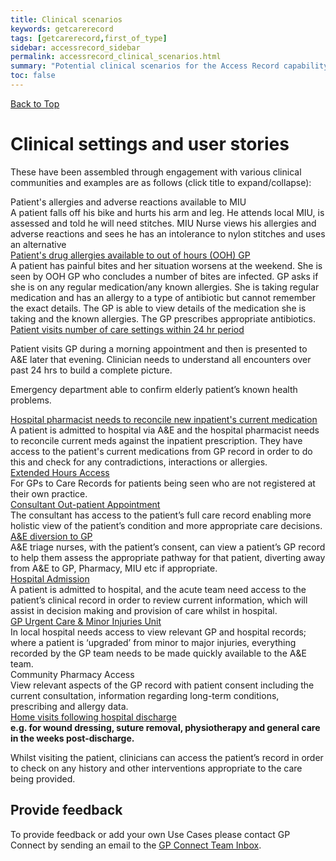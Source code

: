```yaml
---
title: Clinical scenarios
keywords: getcarerecord
tags: [getcarerecord,first_of_type]
sidebar: accessrecord_sidebar
permalink: accessrecord_clinical_scenarios.html
summary: "Potential clinical scenarios for the Access Record capability"
toc: false
---
```


<a href="#" class="back-to-top">Back to Top</a>


# Clinical settings and user stories #

These have been assembled through engagement with various clinical communities and examples are as follows (click title to expand/collapse):

<div class="panel-group" id="accordion">
                    <div class="panel panel-default">
                        <div class="panel-heading">
                                Patient's allergies and adverse reactions available to MIU
                        </div>
                        <div id="collapseOne" class="panel-collapse collapse noCrossRef">
                            <div class="panel-body">
                                A patient falls off his bike and hurts his arm and leg.  He attends local MIU, is assessed and told he will need stitches.  MIU Nurse views his allergies and adverse reactions and sees he has an intolerance to nylon stitches and uses an alternative
                            </div>
                        </div>
                    </div>
                    <!-- /.panel -->
                    <div class="panel panel-default">
                        <div class="panel-heading">
                                <a class="noCrossRef accordion-toggle" data-toggle="collapse" data-parent="#accordion" href="#collapseTwo">Patient's drug allergies available to out of hours (OOH) GP</a>
                        </div>
                        <div id="collapseTwo" class="panel-collapse collapse noCrossRef">
                            <div class="panel-body">
                                A patient has painful bites and her situation worsens at the weekend.  She is seen by OOH GP who concludes a number of bites are infected.  GP asks if she is on any regular medication/any known allergies.  She is taking regular medication and has an allergy to a type of antibiotic but cannot remember the exact details. The GP is able to view details of the medication she is taking and the known allergies. The GP prescribes appropriate antibiotics.
                            </div>
                        </div>
                    </div>
                    <!-- /.panel -->
                    <div class="panel panel-default">
                        <div class="panel-heading">
                                <a class="noCrossRef accordion-toggle" data-toggle="collapse" data-parent="#accordion" href="#collapseThree">Patient visits number of care settings within 24 hr period</a>
                        </div>
                        <div id="collapseThree" class="panel-collapse collapse noCrossRef">
                            <div class="panel-body">
                                <p>Patient visits GP during a morning appointment and then is presented to A&E later that evening.  Clinician needs to understand all encounters over past 24 hrs to build a complete picture.</p>
								<p>Emergency department able to confirm elderly patient’s known health problems.</p>
                            </div>
                        </div>
                    </div>
                    <!-- /.panel -->
                    <div class="panel panel-default">
                        <div class="panel-heading">
                                <a class="noCrossRef accordion-toggle" data-toggle="collapse" data-parent="#accordion" href="#collapseFour">Hospital pharmacist needs to reconcile new inpatient's current medication</a>
                        </div>
                        <div id="collapseFour" class="panel-collapse collapse">
                            <div class="panel-body">
                                A patient is admitted to hospital via A&E and the hospital pharmacist needs to reconcile current meds against the inpatient prescription.  They have access to the patient's current medications from GP record in order to do this and check for any contradictions, interactions or allergies.
                            </div>
                        </div>
                    </div>
                    <!-- /.panel -->
                    <div class="panel panel-default">
                        <div class="panel-heading">
                                <a class="noCrossRef accordion-toggle" data-toggle="collapse" data-parent="#accordion" href="#collapseFive">Extended Hours Access</a>
                        </div>
                        <div id="collapseFive" class="panel-collapse collapse">
                            <div class="panel-body">
                                For GPs to Care Records for patients being seen who are not registered at their own practice.
                            </div>
                        </div>
                    </div>
                    <!-- /.panel -->
                    <div class="panel panel-default">
                        <div class="panel-heading">
                                <a class="noCrossRef accordion-toggle" data-toggle="collapse" data-parent="#accordion" href="#collapseSix">Consultant Out-patient Appointment</a>
                        </div>
                        <div id="collapseSix" class="panel-collapse collapse">
                            <div class="panel-body">
                               The consultant has access to the patient’s full care record enabling more holistic view of the patient’s condition and more appropriate care decisions.
                            </div>
                        </div>
                    </div>
                    <!-- /.panel -->
                    <div class="panel panel-default">
                        <div class="panel-heading">
                                <a class="noCrossRef accordion-toggle" data-toggle="collapse" data-parent="#accordion" href="#collapseSeven">A&E diversion to GP</a>
                        </div>
                        <div id="collapseSeven" class="panel-collapse collapse">
                            <div class="panel-body">
                                A&E triage nurses, with the patient’s consent, can view a patient’s GP record to help them assess the appropriate pathway for that patient, diverting away from A&E to GP, Pharmacy, MIU etc if appropriate.
                            </div>
                        </div>
                    </div>
                    <!-- /.panel -->
                    <div class="panel panel-default">
                        <div class="panel-heading">
                                <a class="noCrossRef accordion-toggle" data-toggle="collapse" data-parent="#accordion" href="#collapseEight">Hospital Admission</a>
                        </div>
                        <div id="collapseEight" class="panel-collapse collapse">
                            <div class="panel-body">
                                A patient is admitted to hospital, and the acute team need access to the patient’s clinical record in order to review current information, which will assist in decision making and provision of care whilst in hospital.
                            </div>
                        </div>
                    </div>
                    <!-- /.panel -->
                    <div class="panel panel-default">
                        <div class="panel-heading">
                                <a class="noCrossRef accordion-toggle" data-toggle="collapse" data-parent="#accordion" href="#collapseNine">GP Urgent Care & Minor Injuries Unit</a>
                        </div>
                        <div id="collapseNine" class="panel-collapse collapse">
                            <div class="panel-body">
                                In local hospital needs access to view relevant GP and hospital records; where a patient is ‘upgraded’ from minor to major injuries, everything recorded by the GP team needs to be made quickly available to the A&E team.
                            </div>
                        </div>
                    </div>
                    <!-- /.panel -->
                    <div class="panel panel-default">
                        <div class="panel-heading">
                                Community Pharmacy Access
                        </div>
                        <div id="collapseTen" class="panel-collapse collapse">
                            <div class="panel-body">
                                View relevant aspects of the GP record with patient consent including the current consultation, information regarding long-term conditions, prescribing and allergy data.
                            </div>
                        </div>
                    </div>
                    <!-- /.panel -->
                    <div class="panel panel-default">
                        <div class="panel-heading">
                                <a class="noCrossRef accordion-toggle" data-toggle="collapse" data-parent="#accordion" href="#collapseEleven">Home visits following hospital discharge</a>
                        </div>
                        <div id="collapseEleven" class="panel-collapse collapse">
                            <div class="panel-body">
                                <b>e.g. for wound dressing, suture removal, physiotherapy and general care in the weeks post-discharge.</b>
<p>Whilst visiting the patient, clinicians can access the patient’s record in order to check on any history and other interventions appropriate to the care being provided.</p>
                            </div>
                        </div>
                    </div>
                    <!-- /.panel -->					
</div>
<!-- /.panel-group -->

## Provide feedback

To provide feedback or add your own Use Cases please contact GP Connect by sending  an email to the [GP Connect Team Inbox](mailto://gpconnect@nhs.net).
